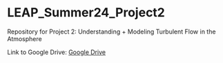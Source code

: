 # LEAP_Summer24_Project2
Repository for Project 2: Understanding + Modeling Turbulent Flow in the Atmosphere

Link to Google Drive: [Google Drive](https://drive.google.com/drive/folders/1aRtlVcWD8Ovf5IfiADF14lQmnk-Ax1SM?usp=drive_link)
